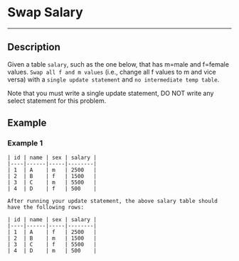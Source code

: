 # Swap Salary
-----
## Description
Given a table `salary`, such as the one below, that has m=male and f=female values. `Swap all f and m values` (i.e., change all f values to m and vice versa) with a `single update statement` and `no intermediate temp table`.

Note that you must write a single update statement, DO NOT write any select statement for this problem.

## Example
### Example 1
```
| id | name | sex | salary |
|----|------|-----|--------|
| 1  | A    | m   | 2500   |
| 2  | B    | f   | 1500   |
| 3  | C    | m   | 5500   |
| 4  | D    | f   | 500    |

After running your update statement, the above salary table should have the following rows:

| id | name | sex | salary |
|----|------|-----|--------|
| 1  | A    | f   | 2500   |
| 2  | B    | m   | 1500   |
| 3  | C    | f   | 5500   |
| 4  | D    | m   | 500    |

```
